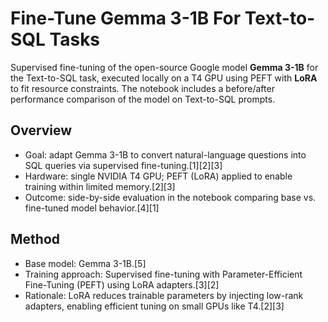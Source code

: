 

# Fine-Tune Gemma 3-1B For Text-to-SQL Tasks

Supervised fine-tuning of the open-source Google model **Gemma 3-1B** for the Text-to-SQL task, executed locally on a T4 GPU using PEFT with **LoRA** to fit resource constraints. The notebook includes a before/after performance comparison of the model on Text-to-SQL prompts.

## Overview

- Goal: adapt Gemma 3-1B to convert natural-language questions into SQL queries via supervised fine-tuning.[1][2][3]
- Hardware: single NVIDIA T4 GPU; PEFT (LoRA) applied to enable training within limited memory.[2][3]
- Outcome: side-by-side evaluation in the notebook comparing base vs. fine-tuned model behavior.[4][1]

## Method

- Base model: Gemma 3-1B.[5]
- Training approach: Supervised fine-tuning with Parameter-Efficient Fine-Tuning (PEFT) using LoRA adapters.[3][2]
- Rationale: LoRA reduces trainable parameters by injecting low-rank adapters, enabling efficient tuning on small GPUs like T4.[2][3]
